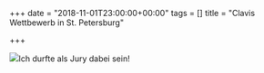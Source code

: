 +++
date = "2018-11-01T23:00:00+00:00"
tags = []
title = "Clavis Wettbewerb in St. Petersburg"

+++
  
![](/uploads/IMG_20181103_130354.jpg)Ich durfte als Jury dabei sein! 
